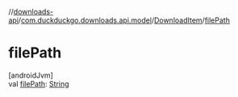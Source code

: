 //[downloads-api](../../../index.md)/[com.duckduckgo.downloads.api.model](../index.md)/[DownloadItem](index.md)/[filePath](file-path.md)

# filePath

[androidJvm]\
val [filePath](file-path.md): [String](https://kotlinlang.org/api/latest/jvm/stdlib/kotlin/-string/index.html)
